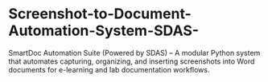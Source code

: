 # Screenshot-to-Document-Automation-System-SDAS-
SmartDoc Automation Suite (Powered by SDAS) – A modular Python system that automates capturing, organizing, and inserting screenshots into Word documents for e-learning and lab documentation workflows.
